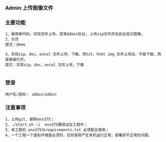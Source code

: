 ### Admin 上传图像文件                           

### 主要功能
```
1、最简单代码，实现文件上传。登录Admin后台, 上传zip文件并在前台显示图像。
2、分页
提交：demo

3、实现zip、doc、excel 文件上传、下载。而txt、html img 文件上传后、不是下载，而是直接打开。
提交：实现zip、doc、excel 文件上传、下载
 
```

### 登录
```
用户名/密码： admin/admin    
```

### 注意事项 
```
1、上传git, 删除env375；     
2、./start.sh -i  env375要保证在工程中；    
3、本工程的 env375与requirements.txt 必须配合使用；   
4、一个工程一个虚拟环境是必须的，否则容易产生本机运行正常，部署却不正常的问题。   
```
